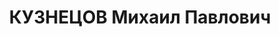 ---
title: КУЗНЕЦОВ Михаил Павлович
description: 'Род. в 1886, г. Пермь. Проживал: г. Пермь.

  Арестован 14.01.1937. Обв.: к.-р., вредительство. Приговор: 23.01.1938 – 15 лет
  лишения свободы, конфискация имущества'
---